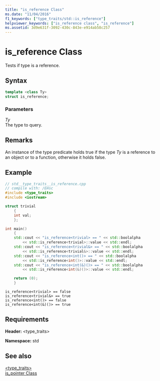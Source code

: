 ```yaml
---
title: "is_reference Class"
ms.date: "11/04/2016"
f1_keywords: ["type_traits/std::is_reference"]
helpviewer_keywords: ["is_reference class", "is_reference"]
ms.assetid: 3d9e631f-3092-430c-843e-e914ab58c257
---
```

# is_reference Class

Tests if type is a reference.

## Syntax

```cpp
template <class Ty>
struct is_reference;
```

### Parameters

*Ty*\
The type to query.

## Remarks

An instance of the type predicate holds true if the type *Ty* is a reference to an object or to a function, otherwise it holds false.

## Example

```cpp
// std__type_traits__is_reference.cpp
// compile with: /EHsc
#include <type_traits>
#include <iostream>

struct trivial
    {
    int val;
    };

int main()
    {
    std::cout << "is_reference<trivial> == " << std::boolalpha
        << std::is_reference<trivial>::value << std::endl;
    std::cout << "is_reference<trivial&> == " << std::boolalpha
        << std::is_reference<trivial&>::value << std::endl;
    std::cout << "is_reference<int()> == " << std::boolalpha
        << std::is_reference<int()>::value << std::endl;
    std::cout << "is_reference<int(&)()> == " << std::boolalpha
        << std::is_reference<int(&)()>::value << std::endl;

    return (0);
    }
```

```Output
is_reference<trivial> == false
is_reference<trivial&> == true
is_reference<int()> == false
is_reference<int(&)()> == true
```

## Requirements

**Header:** \<type_traits>

**Namespace:** std

## See also

[<type_traits>](../standard-library/type-traits.md)\
[is_pointer Class](../standard-library/is-pointer-class.md)
